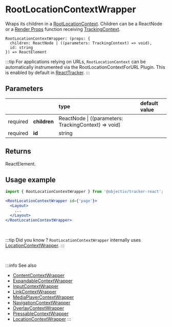# RootLocationContextWrapper

Wraps its children in a [RootLocationContext](/taxonomy/reference/location-contexts/RootLocationContext.md). Children can be a ReactNode or a [Render Props](https://reactjs.org/docs/render-props.html#using-props-other-than-render) function receiving [TrackingContext](/tracking/react/api-reference/common/providers/TrackingContext.md).

```tsx
RootLocationContextWrapper: (props: {
  children: ReactNode | ((parameters: TrackingContext) => void),
  id: string
}) => ReactElement
```

:::tip
For applications relying on URLs, `RootLocationContext` can be automatically instrumented via the RootLocationContextForURL Plugin.
This is enabled by default in [ReactTracker](/tracking/react/api-reference/ReactTracker.md#default-plugins).
:::

## Parameters
|          |              | type                                                     | default value |
|:--------:|:-------------|:---------------------------------------------------------|:--------------|
| required | **children** | ReactNode &vert; ((parameters: TrackingContext) => void) |               |
| required | **id**       | string                                                   |               |

## Returns
ReactElement.

## Usage example

```jsx
import { RootLocationContextWrapper } from '@objectiv/tracker-react';
```

```jsx
<RootLocationContextWrapper id={'page'}>
  <Layout>
    ...
  </Layout>
</RootLocationContextWrapper>
```

<br />

:::tip Did you know ?
`RootLocationContextWrapper` internally uses [LocationContextWrapper](/tracking/react/api-reference/locationWrappers/LocationContextWrapper.md).
:::

<br />

:::info See also
- [ContentContextWrapper](/tracking/react/api-reference/locationWrappers/ContentContextWrapper.md)
- [ExpandableContextWrapper](/tracking/react/api-reference/locationWrappers/ExpandableContextWrapper.md)
- [InputContextWrapper](/tracking/react/api-reference/locationWrappers/InputContextWrapper.md)
- [LinkContextWrapper](/tracking/react/api-reference/locationWrappers/LinkContextWrapper.md)
- [MediaPlayerContextWrapper](/tracking/react/api-reference/locationWrappers/MediaPlayerContextWrapper.md)
- [NavigationContextWrapper](/tracking/react/api-reference/locationWrappers/NavigationContextWrapper.md)
- [OverlayContextWrapper](/tracking/react/api-reference/locationWrappers/OverlayContextWrapper.md)
- [PressableContextWrapper](/tracking/react/api-reference/locationWrappers/PressableContextWrapper.md)
- [LocationContextWrapper](/tracking/react/api-reference/locationWrappers/LocationContextWrapper.md)
:::
